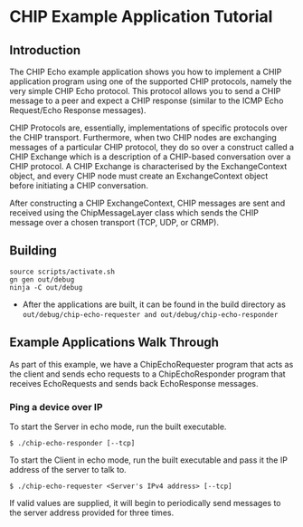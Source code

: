 # CHIP Example Application Tutorial

## Introduction

The CHIP Echo example application shows you how to implement a CHIP application
program using one of the supported CHIP protocols, namely the very simple CHIP
Echo protocol. This protocol allows you to send a CHIP message to a peer and
expect a CHIP response (similar to the ICMP Echo Request/Echo Response
messages).

CHIP Protocols are, essentially, implementations of specific protocols over the
CHIP transport. Furthermore, when two CHIP nodes are exchanging messages of a
particular CHIP protocol, they do so over a construct called a CHIP Exchange
which is a description of a CHIP-based conversation over a CHIP protocol. A CHIP
Exchange is characterised by the ExchangeContext object, and every CHIP node
must create an ExchangeContext object before initiating a CHIP conversation.

After constructing a CHIP ExchangeContext, CHIP messages are sent and received
using the ChipMessageLayer class which sends the CHIP message over a chosen
transport (TCP, UDP, or CRMP).

## Building

```
source scripts/activate.sh
gn gen out/debug
ninja -C out/debug
```

-   After the applications are built, it can be found in the build directory as
    `out/debug/chip-echo-requester and out/debug/chip-echo-responder`

## Example Applications Walk Through

As part of this example, we have a ChipEchoRequester program that acts as the
client and sends echo requests to a ChipEchoResponder program that receives
EchoRequests and sends back EchoResponse messages.

### Ping a device over IP

To start the Server in echo mode, run the built executable.

    $ ./chip-echo-responder [--tcp]

To start the Client in echo mode, run the built executable and pass it the IP
address of the server to talk to.

    $ ./chip-echo-requester <Server's IPv4 address> [--tcp]

If valid values are supplied, it will begin to periodically send messages to the
server address provided for three times.
